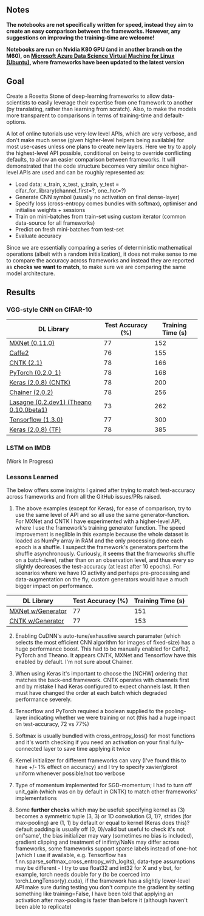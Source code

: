 ## Notes

**The notebooks are not specifically written for speed, instead they aim to create an easy comparison between the frameworks. However, any suggestions on improving the training-time are welcome!**

**Notebooks are run on Nvidia K80 GPU (and in another branch on the M60), on [Microsoft Azure Data Science Virtual Machine for Linux (Ubuntu)](https://azuremarketplace.microsoft.com/en-us/marketplace/apps/microsoft-ads.linux-data-science-vm-ubuntu?tab=Overview), where frameworks have been updated to the latest version**

## Goal

Create a Rosetta Stone of deep-learning frameworks to allow data-scientists to easily leverage their expertise from one framework to another (by translating, rather than learning from scratch). Also, to make the models more transparent to comparisons in terms of training-time and default-options.

A lot of online tutorials use very-low level APIs, which are very verbose, and don't make much sense (given higher-level helpers being available) for most use-cases unless one plans to create new layers. Here we try to apply the highest-level API possible, conditional on being to override conflicting defaults, to allow an easier comparison between frameworks. It will demonstrated that the code structure becomes very similar once higher-level APIs are used and can be roughly represented as:

- Load data; x_train, x_test, y_train, y_test = cifar_for_library(channel_first=?, one_hot=?)
- Generate CNN symbol (usually no activation on final dense-layer)
- Specify loss (cross-entropy comes bundles with softmax), optimiser and initialise weights + sessions
- Train on mini-batches from train-set using custom iterator (common data-source for all frameworks)
- Predict on fresh mini-batches from test-set
- Evaluate accuracy

Since we are essentially comparing a series of deterministic mathematical operations (albeit with a random initialization), it does not make sense to me to compare the accuracy across frameworks and instead they are reported as **checks we want to match**, to make sure we are comparing the same model architecture. 

## Results

### VGG-style CNN on CIFAR-10

| DL Library                               | Test Accuracy (%) | Training Time (s) |
| ---------------------------------------- | ----------------- | ----------------- |
| [MXNet (0.11.0)](MXNet_CIFAR.ipynb)      | 77                | 152               |   
| [Caffe2](Caffe2_CIFAR.ipynb)             | 76                | 155               | 
| [CNTK (2.1)](CNTK_CIFAR.ipynb)           | 78                | 166              |  
| [PyTorch (0.2.0_1)](PyTorch_CIFAR.ipynb) | 78                | 168              |    
| [Keras (2.0.8) (CNTK)](Keras_CNTK_CIFAR.ipynb) | 78          | 200               |
| [Chainer (2.0.2)](Chainer_CIFAR.ipynb)   | 78                | 256               |
| [Lasagne (0.2.dev1) (Theano 0.10.0beta1) ](Theano_Lasagne_CIFAR.ipynb) | 73                | 262               |                 
| [Tensorflow (1.3.0)](Tensorflow_CIFAR.ipynb) | 77                | 300               |
| [Keras (2.0.8) (TF)](Keras_TF_CIFAR.ipynb) | 78                | 385               |

### LSTM on IMDB

(Work In Progress)

### Lessons Learned

The below offers some insights I gained after trying to match test-accuracy across frameworks and from all the GitHub issues/PRs raised.

1. The above examples (except for Keras), for ease of comparison, try to use the same level of API and so all use the same generator-function. For MXNet and CNTK I have experimented with a higher-level API, where I use the framework's training generator function. The speed improvement is neglible in this example because the whole dataset is loaded as NumPy array in RAM and the only processing done each epoch is a shuffle. I suspect the framework's generators perform the shuffle asynchronously. Curiously, it seems that the frameworks shuffle on a batch-level, rather than on an observation level, and thus every so slightly decreases the test-accuracy (at least after 10 epochs). For scenarios where we have IO activity and perhaps pre-processing and data-augmentation on the fly, custom generators would have a much bigger impact on performance.


| DL Library                               | Test Accuracy (%) | Training Time (s) |
| ---------------------------------------- | ----------------- | ----------------- |
| [MXNet w/Generator](MXNet_CIFAR_highAPI.ipynb) | 77                | 151               |
| [CNTK w/Generator](CNTK_CIFAR_highAPI.ipynb) | 77                | 153               |

2. Enabling CuDNN's auto-tune/exhaustive search paramater (which selects the most efficient CNN algorithm for images of fixed-size) has a huge performance boost. This had to be manually enabled for Caffe2, PyTorch and Theano. It appears CNTK, MXNet and Tensorflow have this enabled by default. I'm not sure about Chainer.

3. When using Keras it's important to choose the [NCHW] ordering that matches the back-end framework. CNTK operates with channels first and by mistake I had Keras configured to expect channels last. It then must have changed the order at each batch which degraded performance severely.

4. Tensorflow and PyTorch required a boolean supplied to the pooling-layer indicating whether we were training or not (this had a huge impact on test-accuracy, 72 vs 77%)

5. Softmax is usually bundled with cross_entropy_loss() for most functions and it's worth checking if you need an activation on your final fully-connected layer to save time applying it twice

6. Kernel initializer for different frameworks can vary (I've found this to have +/- 1% effect on accuracy) and I try to specify xavier/glorot uniform whenever possible/not too verbose

7. Type of momentum implemented for SGD-momentum; I had to turn off unit_gain (which was on by default in CNTK) to match other frameworks' implementations

8. Some **further checks** which may be useful: specifying kernel as (3) becomes a symmetric tuple (3, 3) or 1D convolution (3, 1)?, strides (for max-pooling) are (1, 1) by default or equal to kernel (Keras does this)? default padding is usually off (0, 0)/valid but useful to check it's not on/'same', the bias initializer may vary (sometimes no bias is included), gradient clipping and treatment of inifinty/NaNs may differ across frameworks, some frameworks support sparse labels instead of one-hot (which I use if available, e.g. Tensorflow has f.nn.sparse_softmax_cross_entropy_with_logits), data-type assumptions may be different - I try to use float32 and int32 for X and y but, for example, torch needs double for y (to be coerced into torch.LongTensor(y).cuda), if the framework has a slightly lower-level API make sure during testing you don't compute the gradient by setting something like training=False, I have been told that applying an activation after max-pooling is faster than before it (although haven't been able to replicate)
